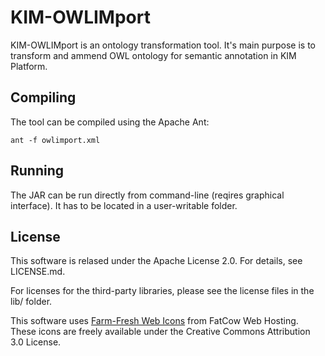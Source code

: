 KIM-OWLIMport
=============

KIM-OWLIMport is an ontology transformation tool. It's main purpose is to transform and ammend OWL ontology
for semantic annotation in KIM Platform.

Compiling
---------

The tool can be compiled using the Apache Ant:

    ant -f owlimport.xml


Running
-------

The JAR can be run directly from command-line (reqires graphical interface). It has to be located in
a user-writable folder.


License
-------

This software is relased under the Apache License 2.0. For details, see LICENSE.md.

For licenses for the third-party libraries, please see the license files in the lib/ folder.

This software uses [Farm-Fresh Web Icons](http://www.fatcow.com/free-icons) from FatCow Web Hosting.
These icons are freely available under the Creative Commons Attribution 3.0 License.
